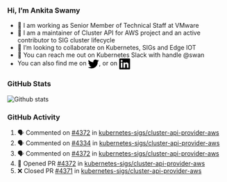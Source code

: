 ### Hi, I’m Ankita Swamy

- 💼 I am working as Senior Member of Technical Staff at VMware
- 👀 I am a maintainer of Cluster API for AWS project and an active contributor to SIG cluster lifecycle
- 💞️ I’m looking to collaborate on Kubernetes, SIGs and Edge IOT
- 💬 You can reach me out on Kubernetes Slack with handle @swan
- You can also find me on <a href="https://twitter.com/SwamyAnkita" target="blank"><img align="center" src="https://raw.githubusercontent.com/Ankitasw/Ankitasw/master/svg/twitter.svg" alt="Ankitasw" height="25" width="25" color="#1DA1f2" /></a>, or on <a href="https://www.linkedin.com/in/Ankitaswamy/" target="blank"><img align="center" src="https://raw.githubusercontent.com/Ankitasw/Ankitasw/master/svg/linkedin.svg" alt="Ankitasw" height="25" width="25" /></a>

### GitHub Stats
![Github stats](https://github-readme-stats.vercel.app/api?username=Ankitasw&count_private=true&show_icons=true&theme=tokyonight)

### GitHub Activity 
<!--START_SECTION:activity-->
1. 🗣 Commented on [#4372](https://github.com/kubernetes-sigs/cluster-api-provider-aws/issues/4372) in [kubernetes-sigs/cluster-api-provider-aws](https://github.com/kubernetes-sigs/cluster-api-provider-aws)
2. 🗣 Commented on [#4334](https://github.com/kubernetes-sigs/cluster-api-provider-aws/issues/4334) in [kubernetes-sigs/cluster-api-provider-aws](https://github.com/kubernetes-sigs/cluster-api-provider-aws)
3. 🗣 Commented on [#4372](https://github.com/kubernetes-sigs/cluster-api-provider-aws/issues/4372) in [kubernetes-sigs/cluster-api-provider-aws](https://github.com/kubernetes-sigs/cluster-api-provider-aws)
4. 💪 Opened PR [#4372](https://github.com/kubernetes-sigs/cluster-api-provider-aws/pull/4372) in [kubernetes-sigs/cluster-api-provider-aws](https://github.com/kubernetes-sigs/cluster-api-provider-aws)
5. ❌ Closed PR [#4371](https://github.com/kubernetes-sigs/cluster-api-provider-aws/pull/4371) in [kubernetes-sigs/cluster-api-provider-aws](https://github.com/kubernetes-sigs/cluster-api-provider-aws)
<!--END_SECTION:activity-->
